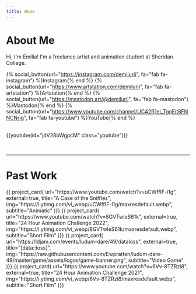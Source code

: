 ```yaml
---
title: Home
---
```


# About Me

Hi, I'm Emilia! I'm a freelance artist and animation student at Sheridan College.

<!-- Social links -->
{% social_button(url="https://instagram.com/demilurii", fa="fab fa-instagram") %}Instagram{% end %}
{% social_button(url="https://www.artstation.com/demilurii", fa="fab fa-artstation") %}Artstation{% end %}
{% social_button(url="https://mastodon.art/@demilurii", fa="fab fa-mastodon") %}Mastodon{% end %}
{% social_button(url="https://www.youtube.com/channel/UC42R1ei_TgqEit8FNNCNrig", fa="fab fa-youtube") %}YouTube{% end %}
<br>
<br>

<!-- Demo reel -->
{{youtube(id="jdV28bWgpcM" class="youtube")}}

<br>
<hr>

# Past Work

<div class="project-cards">
<!-- Define your past work in here -->
{{ project_card(
    url="https://www.youtube.com/watch?v=uCWffIF-i1g",
    external=true,
    title="A Case of the Sniffles",
    img="https://i.ytimg.com/vi_webp/uCWffIF-i1g/maxresdefault.webp",
    subtitle="Animatic"
)}}
{{ project_card(
    url="https://www.youtube.com/watch?v=8GVTwleS61k",
    external=true,
    title="24 Hour Animation Challenge 2022",
    img="https://i.ytimg.com/vi_webp/8GVTwleS61k/maxresdefault.webp",
    subtitle="Short Film"
)}}
{{ project_card(
    url="https://ldjam.com/events/ludum-dare/49/dataloss",
    external=true,
    title="[data::loss]",
    img="https://raw.githubusercontent.com/Ewpratten/ludum-dare-49/master/game/assets/logos/game-banner.png",
    subtitle="Video Game"
)}}
{{ project_card(
    url="https://www.youtube.com/watch?v=6Vv-8TZRzi8",
    external=true,
    title="24 Hour Animation Challenge 2021",
    img="https://i.ytimg.com/vi_webp/6Vv-8TZRzi8/maxresdefault.webp",
    subtitle="Short Film"
)}}
</div><br>

<!-- # Additional Work -->
